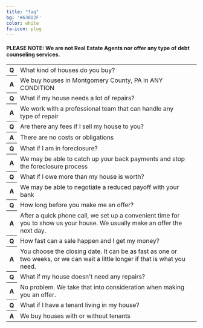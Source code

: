 ```yaml
---
title: "faq"
bg: '#63BD2F'
color: white
fa-icon: plug
---
```

#### PLEASE NOTE: We are not Real Estate Agents nor offer any type of debt counseling services.
<table>
	<tr>
		<th>Q</th>
		<td>What kind of houses do you buy?<td>
	</tr>
	<tr>
		<th>A</th>
		<td>We buy houses in Montgomery County, PA  in  ANY  CONDITION</td>
	</tr>
	<tr>
		<th>Q</th>
		<td>What if my house needs a lot of repairs?</td>
	</tr>
	<tr>
		<th>A</th>
		<td>We work with a professional team that can handle any type of repair</td>
	</tr>
	<tr>
		<th>Q</th>
		<td>Are there any fees if I sell my house to you?</td>
	</tr>
	<tr>
		<th>A</th>
		<td>There are no costs or obligations</td>
	</tr>
	<tr>
		<th>Q</th>
		<td>What if I am in foreclosure?</td>
	</tr>
	<tr>
		<th>A</th>
		<td>We may be able to catch up your back payments and stop the foreclosure process</td>
	</tr>
	<tr>
		<th>Q</th>
		<td>What if I owe more than my house is worth?</td>
	</tr>
	<tr>
		<th>A</th>
		<td>We may be able to negotiate a reduced payoff with your bank</td>
	</tr>
	<tr>
		<th>Q</th>
		<td>How long before you make me an offer?</td>
	</tr>
	<tr>
		<th>A</th>
		<td>After a quick phone call, we set up a convenient time for you to show us your house. We usually make an offer the next day.</td>
	</tr>
	<tr>
		<th>Q</th>
		<td>How fast can a sale happen and I get my money?</td>
	</tr>
	<tr>
		<th>A</th>
		<td>You choose the closing date. It can be as fast as one or two weeks, or we can wait a little longer if that is what you need.</td>
	</tr>
	<tr>
		<th>Q</th>
		<td>What if my house doesn't need any repairs?</td>
	</tr>
	<tr>
		<th>A</th>
		<td>No problem. We take that into consideration when making you an offer.</td>
	</tr>
	<tr>
		<th>Q</th>
		<td>What if I have a tenant living in my house?</td>
	</tr>
	<tr>
		<th>A</th>
		<td>We buy houses with or without tenants</td>
	</tr>
</table>